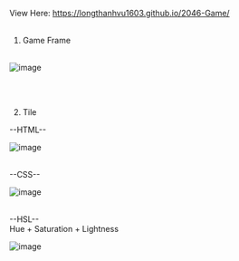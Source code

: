 View Here: https://longthanhvu1603.github.io/2046-Game/ <br> <br>

1. Game Frame <br> <br>

![image](https://user-images.githubusercontent.com/57677949/160437608-18679b1c-657c-470c-afd4-0af3751ed41e.png)

<br> <br>

2. Tile <br>

--HTML-- <br>

![image](https://user-images.githubusercontent.com/57677949/160611284-cdd5951f-124a-4ea1-ba30-d55ef5904630.png) <br> <br>

--CSS-- <br>

![image](https://user-images.githubusercontent.com/57677949/160612943-62a9b687-5524-4b78-8b3a-77d26fb99eb4.png) <br><br>

--HSL-- <br> Hue + Saturation + Lightness

![image](https://user-images.githubusercontent.com/57677949/160613028-dde1c8ca-4938-4751-96e3-8532385f7632.png)



